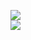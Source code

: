 [![](https://img.shields.io/badge/Made%20With-Github%20Spray-lightgrey.svg?style=for-the-badge&logo=github)](https://github.com/Annihil/github-spray#30994)  
[![](https://i.imgur.com/2DrTn0Z.gif)](https://github.com/Annihil/github-spray)